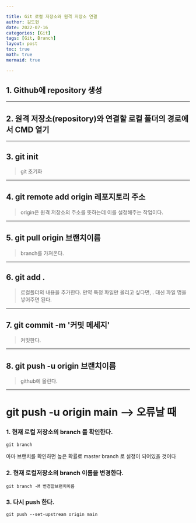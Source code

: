 ```yaml
---

title: Git 로컬 저장소와 원격 저장소 연결
author: 김도현
date: 2022-07-16
categories: [Git]
tags: [Git, Branch]
layout: post
toc: true
math: true
mermaid: true

---
```


## 1. Github에 repository 생성


---

## 2. 원격 저장소(repository)와 연결할 로컬 폴더의 경로에서 CMD 열기


---

## 3. git init

> git 초기화

---

## 4. git remote add origin 레포지토리 주소

> origin은 원격 저장소의 주소를 뜻하는데 이를 설정해주는 작업이다.

---

## 5. git pull origin 브랜치이름

> branch를 가져온다.

---

## 6. git add .

> 로컬폴더의 내용을 추가한다. 만약 특정 파일만 올리고 싶다면, . 대신 파일 명을 넣어주면 된다.

---

## 7. git commit -m '커밋 메세지'

> 커밋한다.

---

## 8. git push -u origin 브랜치이름

> github에 올린다.


---

# git push -u origin main --> 오류날 때


### 1. 현재 로컬 저장소의 branch 를 확인한다.

    git branch

아마 브랜치를 확인하면 높은 확률로 master branch 로 설정이 되어있을 것이다

### 2. 현재 로컬저장소의 branch 이름을 변경한다.

    git branch -M 변경할브랜치이름

### 3. 다시 push 한다.
    git push --set-upstream origin main
